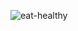 ![eat-healthy](https://github.com/fayjulislamalimran/eat-healthy/assets/95949638/06279bc8-41d2-4b42-baf0-ee99c0cf0bec)
